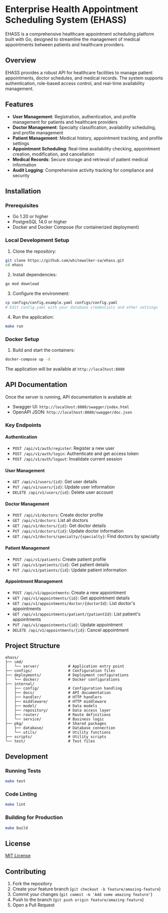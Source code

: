 # Enterprise Health Appointment Scheduling System (EHASS)

EHASS is a comprehensive healthcare appointment scheduling platform built with Go, designed to streamline the management of medical appointments between patients and healthcare providers.

## Overview

EHASS provides a robust API for healthcare facilities to manage patient appointments, doctor schedules, and medical records. The system supports authentication, role-based access control, and real-time availability management.

## Features

- **User Management**: Registration, authentication, and profile management for patients and healthcare providers
- **Doctor Management**: Specialty classification, availability scheduling, and profile management
- **Patient Management**: Medical history, appointment tracking, and profile settings
- **Appointment Scheduling**: Real-time availability checking, appointment creation, modification, and cancellation
- **Medical Records**: Secure storage and retrieval of patient medical information
- **Audit Logging**: Comprehensive activity tracking for compliance and security

## Installation

### Prerequisites

- Go 1.20 or higher
- PostgreSQL 14.0 or higher
- Docker and Docker Compose (for containerized deployment)

### Local Development Setup

1. Clone the repository:
```bash
git clone https://github.com/whitewalker-sa/ehass.git
cd ehass
```

2. Install dependencies:
```bash
go mod download
```

3. Configure the environment:
```bash
cp configs/config.example.yaml configs/config.yaml
# Edit config.yaml with your database credentials and other settings
```

4. Run the application:
```bash
make run
```

### Docker Setup

1. Build and start the containers:
```bash
docker-compose up -d
```

The application will be available at `http://localhost:8080`

## API Documentation

Once the server is running, API documentation is available at:
- Swagger UI: `http://localhost:8080/swagger/index.html`
- OpenAPI JSON: `http://localhost:8080/swagger/doc.json`

### Key Endpoints

#### Authentication
- `POST /api/v1/auth/register`: Register a new user
- `POST /api/v1/auth/login`: Authenticate and get access token
- `POST /api/v1/auth/logout`: Invalidate current session

#### User Management
- `GET /api/v1/users/{id}`: Get user details
- `PUT /api/v1/users/{id}`: Update user information
- `DELETE /api/v1/users/{id}`: Delete user account

#### Doctor Management
- `POST /api/v1/doctors`: Create doctor profile
- `GET /api/v1/doctors`: List all doctors
- `GET /api/v1/doctors/{id}`: Get doctor details
- `PUT /api/v1/doctors/{id}`: Update doctor information
- `GET /api/v1/doctors/specialty/{specialty}`: Find doctors by specialty

#### Patient Management
- `POST /api/v1/patients`: Create patient profile
- `GET /api/v1/patients/{id}`: Get patient details
- `PUT /api/v1/patients/{id}`: Update patient information

#### Appointment Management
- `POST /api/v1/appointments`: Create a new appointment
- `GET /api/v1/appointments/{id}`: Get appointment details
- `GET /api/v1/appointments/doctor/{doctorId}`: List doctor's appointments
- `GET /api/v1/appointments/patient/{patientId}`: List patient's appointments
- `PUT /api/v1/appointments/{id}`: Update appointment
- `DELETE /api/v1/appointments/{id}`: Cancel appointment

## Project Structure

```
ehass/
├── cmd/
│   └── server/             # Application entry point
├── configs/                # Configuration files
├── deployments/            # Deployment configurations
│   └── docker/             # Docker configurations
├── internal/
│   ├── config/             # Configuration handling
│   ├── docs/               # API documentation
│   ├── handler/            # HTTP handlers
│   ├── middleware/         # HTTP middleware
│   ├── model/              # Data models
│   ├── repository/         # Data access layer
│   ├── router/             # Route definitions
│   └── service/            # Business logic
├── pkg/                    # Shared packages
│   ├── database/           # Database connection
│   └── utils/              # Utility functions
├── scripts/                # Utility scripts
└── test/                   # Test files
```

## Development

### Running Tests

```bash
make test
```

### Code Linting

```bash
make lint
```

### Building for Production

```bash
make build
```

## License

[MIT License](LICENSE)

## Contributing

1. Fork the repository
2. Create your feature branch (`git checkout -b feature/amazing-feature`)
3. Commit your changes (`git commit -m 'Add some amazing feature'`)
4. Push to the branch (`git push origin feature/amazing-feature`)
5. Open a Pull Request